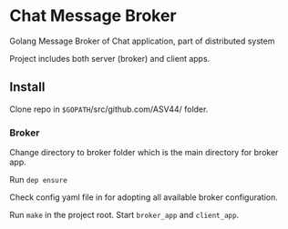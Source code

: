 # Chat Message Broker
Golang Message Broker of Chat application, part of distributed system

Project includes both server (broker) and client apps.

## Install

Clone repo in `$GOPATH`/src/github.com/ASV44/ folder.

### Broker
Change directory to broker folder which is the main directory for broker app.

Run `dep ensure`

Check config yaml file in for adopting all available broker configuration.

Run `make` in the project root. Start `broker_app` and `client_app`.
